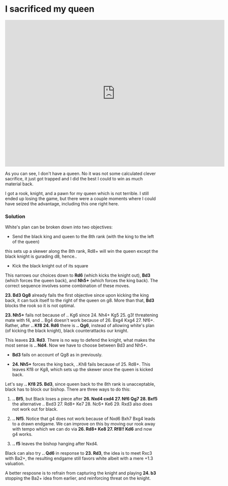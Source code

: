 # I sacrificed my queen

<iframe src="https://lichess.org/analysis/standard/8/5pkq/p1n1b2p/1pp5/8/P4NN1/1PP1BPPP/1K1R4_w_-_-_6_23?color=white" 
width="720" height="480" frameborder="0" allowfullscreen></iframe>

As you can see, I don't have a queen. No it was not some calculated clever sacrifice, it just got trapped and I did the best I could to win as much material back.

I got a rook, knight, and a pawn for my queen which is not terrible. I still ended up losing the game, but there were a couple moments where I could have seized the advantage, including this one right here.

### Solution

White's plan can be broken down into two objectives:

- Send the black king and queen to the 8th rank (with the king to the left of the queen)

this sets up a skewer along the 8th rank, Rd8+ will win the queen except the black knight is gurading d8, hence..

- Kick the black knight out of its square

This narrows our choices down to **Rd6** (which kicks the knight out), **Bd3** (which forces the queen back), and **Nh5+** (which forces the king back). The correct sequence involves some combination of these moves.

**23. Bd3 Qg8** already fails the first objective since upon kicking the king back, it can tuck itself to the right of the queen on g8. More than that, **Bd3** blocks the rook so it is not optimal.

**23. Nh5+** fails not because of .. Kg6 since 24. Nh4+ Kg5 25. g3! threatening mate with f4, and .. Bg4 doesn't work because of 26. Bxg4 Kxg4 27. Nf6+. Rather, after **.. Kf8 24. Rd6** there is **.. Qg6**, instead of allowing white's plan (of kicking the black knight), black counterattacks our knight.

This leaves **23. Rd3**. There is no way to defend the knight, what makes the most sense is **.. Nd4**. Now we have to choose between Bd3 and Nh5+. 

- **Bd3** fails on account of Qg8 as in previously. 

- **24. Nh5+** forces the king back, ..Kh8 fails because of 25. Rd8+. This leaves Kf8 or Kg8, which sets up the skewer once the queen is kicked back.

Let's say **.. Kf8 25. Bd3**, since queen back to the 8th rank is unacceptable, black has to block our bishop. There are three ways to do this:

1. **.. Bf5**, but Black loses a piece after **26. Nxd4 cxd4 27. Nf6 Qg7 28. Bxf5** the alternative .. Bxd3 27. Rd8+ Ke7 28. Nc6+ Ke6 29. Rxd3 also does not work out for black.

2. **.. Nf5**. Notice that g4 does not work because of Nxd6 Bxh7 Bxg4 leads to a drawn endgame. We can improve on this by moving our rook away with tempo which we can do via **26. Rd8+ Ke8 27. Rf8!! Kd6** and now g4 works.

3. **.. f5** leaves the bishop hanging after Nxd4.

Black can also try **.. Qd6** in response to **23. Rd3**, the idea is to meet Rxc3 with Ba2+, the resulting endgame still favors white albeit with a mere +1.3 valuation.

A better resposne is to refrain from capturing the knight and playing **24. b3** stopping the Ba2+ idea from earlier, and reinforcing threat on the knight. 


